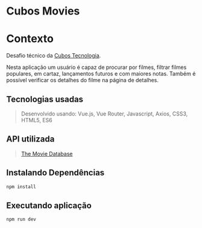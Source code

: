 # Cubos Movies

# Contexto

Desafio técnico da [Cubos Tecnologia](https://cubos.io/).


Nesta aplicação um usuário é capaz de procurar por filmes, filtrar filmes populares, em cartaz, lançamentos futuros e com maiores notas. Também é possível verificar os detalhes do filme na página de detalhes.


## Tecnologias usadas


> Desenvolvido usando: Vue.js, Vue Router, Javascript, Axios, CSS3, HTML5, ES6


## API utilizada
> [The Movie Database](https://developer.themoviedb.org/docs/getting-started)

## Instalando Dependências

```sh
npm install
```

## Executando aplicação

```sh
npm run dev
```


